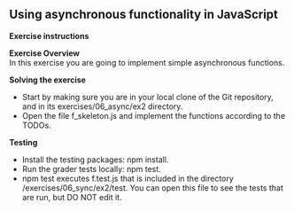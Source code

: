 ## Using asynchronous functionality in JavaScript

**Exercise instructions**

**Exercise Overview**  
In this exercise you are going to implement simple asynchronous functions.

**Solving the exercise**  
  - Start by making sure you are in your local clone of the Git repository, and in its exercises/06_async/ex2 directory.
  - Open the file f_skeleton.js and implement the functions according to the TODOs.

**Testing**  
  - Install the testing packages: npm install.
  - Run the grader tests locally: npm test.
  - npm test executes f.test.js that is included in the directory /exercises/06_sync/ex2/test. You can open this file to see the tests that are run, but DO NOT edit it.


